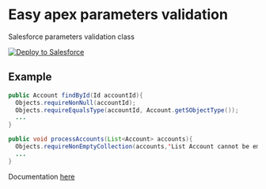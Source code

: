# Easy apex parameters validation

Salesforce parameters validation class 

<a href="https://githubsfdeploy.herokuapp.com">
  <img alt="Deploy to Salesforce"
       src="https://raw.githubusercontent.com/afawcett/githubsfdeploy/master/deploy.png">
</a>


## Example

```java
public Account findById(Id accountId){
  Objects.requireNonNull(accountId);
  Objects.requireEqualsType(accountId, Account.getSObjectType());
  ...
}
``` 

```java
public void processAccounts(List<Account> accounts){
  Objects.requireNonEmptyCollection(accounts,'List Account cannot be empty');
  ...
}
``` 

Documentation <a href=/documentation/index.html>here</a>

